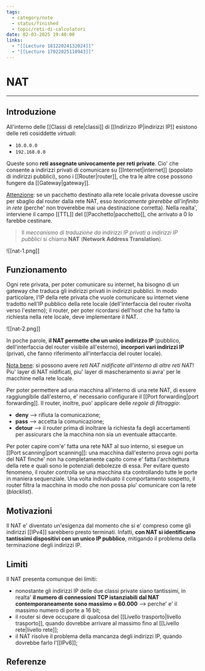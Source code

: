 ```yaml
---
tags:
  - category/note
  - status/finished
  - topic/reti-di-calcolatori
date: 02-03-2025 19:40:00
links:
  - "[[Lecture 18122024132024]]"
  - "[[Lecture 17022025110943]]"
---
```

# NAT
---
## Introduzione
All'interno delle [[Classi di rete|classi]] di [[Indirizzo IP|indirizzi IP]] esistono delle reti cosiddette _virtuali_:
- `10.0.0.0`
- `192.168.0.0`

Queste sono **reti assegnate univocamente per reti private**. Cio' che consente a indirizzi privati di comunicare su [[Internet|internet]] (popolato di indirizzi pubblici), sono i [[Router|router]], che tra le altre cose possono fungere da [[Gateway|gateway]].

<u>Attenzione</u>: se un pacchetto destinato alla rete locale privata dovesse uscire per sbaglio dal router dalla rete NAT, esso _teoricamente girerebbe all'infinito in rete_ (perche' non troverebbe mai una destinazione corretta). Nella realta', interviene il campo [[TTL]] del [[Pacchetto|pacchetto]], che arrivato a $0$ lo farebbe cestinare.

> Il _meccanismo di traduzione da indirizzi IP privati a indirizzi IP pubblici_ si chiama **NAT** (**Network Address Translation**).

![[nat-1.png]]

## Funzionamento
Ogni rete privata, per poter comunicare su internet, ha bisogno di un gateway che traduca gli indirizzi privati in indirizzi pubblici. In modo particolare, l'IP della rete privata che vuole comunicare su internet viene tradotto nell'IP pubblico della rete locale (dell'interfaccia del router rivolta verso l'esterno); il router, per poter ricordarsi dell'host che ha fatto la richiesta nella rete locale, deve implementare il NAT.

![[nat-2.png]]

In poche parole, **il NAT permette che un unico indirizzo IP** (pubblico, dell'interfaccia del router visibile all'esterno), **incorpori vari indirizzi IP** (privati, che fanno riferimento all'interfaccia del router locale).

<u>Nota bene</u>: si possono avere _reti NAT nidificate all'interno di altre reti NAT_! Piu' layer di NAT nidificati, piu' layer di mascheramento si avra' per le macchine nella rete locale.

Per poter permettere ad una macchina all'interno di una rete NAT, di essere raggiungibile dall'esterno, e' necessario configurare il [[Port forwarding|port forwarding]]. Il router, inoltre, puo' applicare delle _regole di filtraggio_:
- **deny** --> rifiuta la comunicazione;
- **pass** --> accetta la comunicazione;
- **detour** --> il router prima di inoltrare la richiesta fa degli accertamenti per assicurars che la macchina non sia un eventuale attaccante.

Per poter capire com'e' fatta una rete NAT al suo interno, si esegue un [[Port scanning|port scanning]]: una macchina dall'esterno prova ogni porta del NAT finche' non ha completamente capito come e' fatta l'architettura della rete e quali sono le potenziali debolezze di essa. Per evitare questo fenomeno, il router controlla se una macchina sta controllando tutte le porte in maniera sequenziale. Una volta individuato il comportamento sospetto, il router filtra la macchina in modo che non possa piu' comunicare con la rete (_blacklist_).

## Motivazioni
Il NAT e' diventato un'esigenza dal momento che si e' compreso come gli indirizzi [[IPv4]] sarebbero presto terminati. Infatti, **con NAT si identificano tantissimi dispositivi con un unico IP pubblico**, mitigando il problema della terminazione degli indirizzi IP.

## Limiti
Il NAT presenta comunque dei limiti:
- nonostante gli indirizzi IP delle due classi private siano tantissimi, in realta' **il numero di connessioni TCP istanziabili dal NAT contemporaneamente sono massimo $\approx$ 60.000** --> perche' e' il massimo numero di porte a 16 bit;
- il router si deve occupare di qualcosa del [[Livello trasporto|livello trasporto]], quando dovrebbe arrivare al massimo fino al [[Livello rete|livello rete]];
- il NAT risolve il problema della mancanza degli indirizzi IP, quando dovrebbe farlo l'[[IPv6]];

## Referenze